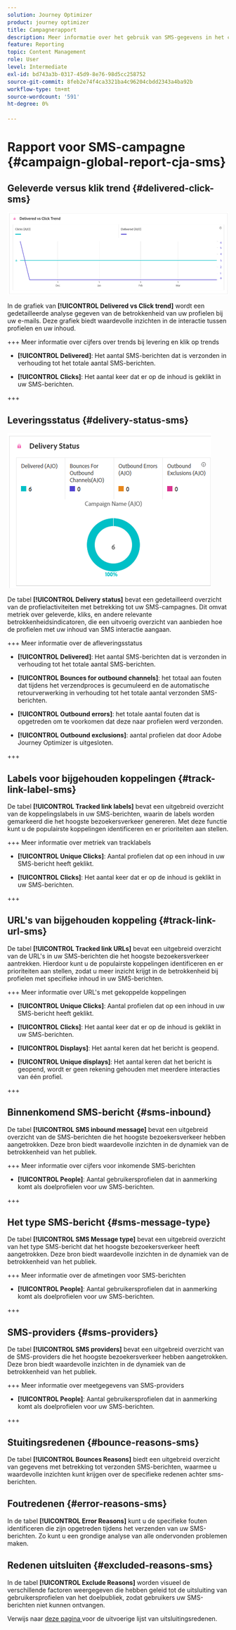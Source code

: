 ```yaml
---
solution: Journey Optimizer
product: journey optimizer
title: Campagnerapport
description: Meer informatie over het gebruik van SMS-gegevens in het campagnerapport
feature: Reporting
topic: Content Management
role: User
level: Intermediate
exl-id: bd743a3b-0317-45d9-8e76-98d5cc258752
source-git-commit: 8feb2e74f4ca3321ba4c96204cbdd2343a4ba92b
workflow-type: tm+mt
source-wordcount: '591'
ht-degree: 0%

---
```


# Rapport voor SMS-campagne {#campaign-global-report-cja-sms}

## Geleverde versus klik trend {#delivered-click-sms}

![](assets/cja-campaign-sms-delivered.png)

In de grafiek van **[!UICONTROL Delivered vs Click trend]** wordt een gedetailleerde analyse gegeven van de betrokkenheid van uw profielen bij uw e-mails. Deze grafiek biedt waardevolle inzichten in de interactie tussen profielen en uw inhoud.

+++ Meer informatie over cijfers over trends bij levering en klik op trends

* **[!UICONTROL Delivered]**: Het aantal SMS-berichten dat is verzonden in verhouding tot het totale aantal SMS-berichten.

* **[!UICONTROL Clicks]**: Het aantal keer dat er op de inhoud is geklikt in uw SMS-berichten.

+++

## Leveringsstatus {#delivery-status-sms}

![](assets/cja-campaign-sms-status.png)

De tabel **[!UICONTROL Delivery status]** bevat een gedetailleerd overzicht van de profielactiviteiten met betrekking tot uw SMS-campagnes. Dit omvat metriek over geleverde, kliks, en andere relevante betrokkenheidsindicatoren, die een uitvoerig overzicht van aanbieden hoe de profielen met uw inhoud van SMS interactie aangaan.

+++ Meer informatie over de afleveringsstatus

* **[!UICONTROL Delivered]**: Het aantal SMS-berichten dat is verzonden in verhouding tot het totale aantal SMS-berichten.

* **[!UICONTROL Bounces for outbound channels]**: het totaal aan fouten dat tijdens het verzendproces is gecumuleerd en de automatische retourverwerking in verhouding tot het totale aantal verzonden SMS-berichten.

* **[!UICONTROL Outbound errors]**: het totale aantal fouten dat is opgetreden om te voorkomen dat deze naar profielen werd verzonden.

* **[!UICONTROL Outbound exclusions]**: aantal profielen dat door Adobe Journey Optimizer is uitgesloten.

+++

## Labels voor bijgehouden koppelingen {#track-link-label-sms}

De tabel **[!UICONTROL Tracked link labels]** bevat een uitgebreid overzicht van de koppelingslabels in uw SMS-berichten, waarin de labels worden gemarkeerd die het hoogste bezoekersverkeer genereren. Met deze functie kunt u de populairste koppelingen identificeren en er prioriteiten aan stellen.

+++ Meer informatie over metriek van tracklabels

* **[!UICONTROL Unique Clicks]**: Aantal profielen dat op een inhoud in uw SMS-bericht heeft geklikt.

* **[!UICONTROL Clicks]**: Het aantal keer dat er op de inhoud is geklikt in uw SMS-berichten.

+++

## URL&#39;s van bijgehouden koppeling {#track-link-url-sms}

De tabel **[!UICONTROL Tracked link URLs]** bevat een uitgebreid overzicht van de URL&#39;s in uw SMS-berichten die het hoogste bezoekersverkeer aantrekken. Hierdoor kunt u de populairste koppelingen identificeren en er prioriteiten aan stellen, zodat u meer inzicht krijgt in de betrokkenheid bij profielen met specifieke inhoud in uw SMS-berichten.

+++ Meer informatie over URL&#39;s met gekoppelde koppelingen

* **[!UICONTROL Unique Clicks]**: Aantal profielen dat op een inhoud in uw SMS-bericht heeft geklikt.

* **[!UICONTROL Clicks]**: Het aantal keer dat er op de inhoud is geklikt in uw SMS-berichten.

* **[!UICONTROL Displays]**: Het aantal keren dat het bericht is geopend.

* **[!UICONTROL Unique displays]**: Het aantal keren dat het bericht is geopend, wordt er geen rekening gehouden met meerdere interacties van één profiel.

+++

## Binnenkomend SMS-bericht {#sms-inbound}

De tabel **[!UICONTROL SMS inbound message]** bevat een uitgebreid overzicht van de SMS-berichten die het hoogste bezoekersverkeer hebben aangetrokken. Deze bron biedt waardevolle inzichten in de dynamiek van de betrokkenheid van het publiek.

+++ Meer informatie over cijfers voor inkomende SMS-berichten

* **[!UICONTROL People]**: Aantal gebruikersprofielen dat in aanmerking komt als doelprofielen voor uw SMS-berichten.

+++

## Het type SMS-bericht {#sms-message-type}

De tabel **[!UICONTROL SMS Message type]** bevat een uitgebreid overzicht van het type SMS-bericht dat het hoogste bezoekersverkeer heeft aangetrokken. Deze bron biedt waardevolle inzichten in de dynamiek van de betrokkenheid van het publiek.

+++ Meer informatie over de afmetingen voor SMS-berichten

* **[!UICONTROL People]**: Aantal gebruikersprofielen dat in aanmerking komt als doelprofielen voor uw SMS-berichten.

+++

## SMS-providers {#sms-providers}

De tabel **[!UICONTROL SMS providers]** bevat een uitgebreid overzicht van de SMS-providers die het hoogste bezoekersverkeer hebben aangetrokken. Deze bron biedt waardevolle inzichten in de dynamiek van de betrokkenheid van het publiek.

+++ Meer informatie over meetgegevens van SMS-providers

* **[!UICONTROL People]**: Aantal gebruikersprofielen dat in aanmerking komt als doelprofielen voor uw SMS-berichten.

+++

## Stuitingsredenen {#bounce-reasons-sms}

De tabel **[!UICONTROL Bounces Reasons]** biedt een uitgebreid overzicht van gegevens met betrekking tot verzonden SMS-berichten, waarmee u waardevolle inzichten kunt krijgen over de specifieke redenen achter sms-berichten.

## Foutredenen {#error-reasons-sms}

In de tabel **[!UICONTROL Error Reasons]** kunt u de specifieke fouten identificeren die zijn opgetreden tijdens het verzenden van uw SMS-berichten. Zo kunt u een grondige analyse van alle ondervonden problemen maken.

## Redenen uitsluiten {#excluded-reasons-sms}

In de tabel **[!UICONTROL Exclude Reasons]** worden visueel de verschillende factoren weergegeven die hebben geleid tot de uitsluiting van gebruikersprofielen van het doelpubliek, zodat gebruikers uw SMS-berichten niet kunnen ontvangen.

Verwijs naar [ deze pagina ](exclusion-list.md) voor de uitvoerige lijst van uitsluitingsredenen.
